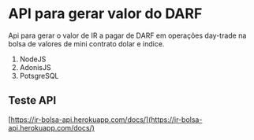 # API para gerar valor do DARF

Api para gerar o valor de IR a pagar de DARF em operações day-trade na bolsa de valores de mini contrato dolar e indice.

1. NodeJS
2. AdonisJS
3. PotsgreSQL

## Teste API

[https://ir-bolsa-api.herokuapp.com/docs/](https://ir-bolsa-api.herokuapp.com/docs/)
